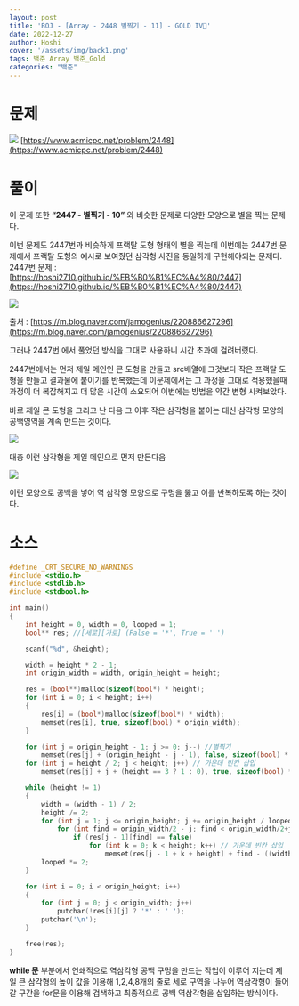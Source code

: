 ```yaml
---
layout: post
title: 'BOJ - [Array - 2448 별찍기 - 11] - GOLD IV🥇'
date: 2022-12-27
author: Hoshi
cover: '/assets/img/back1.png'
tags: 백준 Array 백준_Gold
categories: "백준"
---
```


# 문제

![]({{site.url}}/assets/img/posts_img/2448.png)
[https://www.acmicpc.net/problem/2448](https://www.acmicpc.net/problem/2448)

# 풀이

이 문제 또한 **“2447 - 별찍기 - 10”** 와 비슷한 문제로 다양한 모양으로 별을 찍는 문제다. 

이번 문제도 2447번과 비슷하게 프랙탈 도형 형태의 별을 찍는데 이번에는 2447번 문제에서 프랙탈 도형의 예시로 보여줬던 삼각형 사진을 동일하게 구현해야되는 문제다.
2447번 문제 : [https://hoshi2710.github.io/%EB%B0%B1%EC%A4%80/2447](https://hoshi2710.github.io/%EB%B0%B1%EC%A4%80/2447)

![]({{site.url}}/assets/img/posts_img/2447-1.png)

출처 : [https://m.blog.naver.com/jamogenius/220886627296](https://m.blog.naver.com/jamogenius/220886627296)

그러나 2447번 에서 풀었던 방식을 그대로 사용하니 시간 초과에 걸려버렸다.

2447번에서는 먼저 제일 메인인 큰 도형을 만들고 src배열에 그것보다 작은 프랙탈 도형을 만들고 결과물에 붙이기를 반복했는데 이문제에서는 그 과정을 그대로 적용했을때 과정이 더 복잡해지고 더 많은 시간이 소요되어 이번에는 방법을 약간 변형 시켜보았다.

바로 제일 큰 도형을 그리고 난 다음 그 이후 작은 삼각형을 붙이는 대신 삼각형 모양의 공백영역을 계속 만드는 것이다.

![]({{site.url}}/assets/img/posts_img/2448-1.png)

대충 이런 삼각형을 제일 메인으로 먼저 만든다음

![]({{site.url}}/assets/img/posts_img/2448-2.png)

이런 모양으로 공백을 넣어 역 삼각형 모양으로 구멍을 뚫고 이를 반복하도록 하는 것이다.

# 소스

```c
#define _CRT_SECURE_NO_WARNINGS
#include <stdio.h>
#include <stdlib.h>
#include <stdbool.h>

int main()
{
	int height = 0, width = 0, looped = 1;
	bool** res; //[세로][가로] (False = '*', True = ' ')

	scanf("%d", &height);

	width = height * 2 - 1;
	int origin_width = width, origin_height = height;

	res = (bool**)malloc(sizeof(bool*) * height);
	for (int i = 0; i < height; i++)
	{
		res[i] = (bool*)malloc(sizeof(bool*) * width);
		memset(res[i], true, sizeof(bool) * origin_width);
	}

	for (int j = origin_height - 1; j >= 0; j--) //별찍기
		memset(res[j] + (origin_height - j - 1), false, sizeof(bool) * (width - ((height - j - 1) * 2)));
	for (int j = height / 2; j < height; j++) // 가운데 빈칸 삽입
		memset(res[j] + j + (height == 3 ? 1 : 0), true, sizeof(bool) * ((((width - 1) / 2) - ((j - (height / 2)) * 2)) - (height == 3 && j == 1 ? 1 : 0)));

	while (height != 1)
	{
		width = (width - 1) / 2;
		height /= 2;
		for (int j = 1; j <= origin_height; j += origin_height / looped)
			for (int find = origin_width/2 - j; find < origin_width/2+j; find++)
				if (res[j - 1][find] == false)
					for (int k = 0; k < height; k++) // 가운데 빈칸 삽입
						memset(res[j - 1 + k + height] + find - ((width - 1) / 2) + k, true, sizeof(bool) * (height != 1 ? (width - 2 * k) : 1));
		looped *= 2;
	}

	for (int i = 0; i < origin_height; i++)
	{
		for (int j = 0; j < origin_width; j++)
			putchar(!res[i][j] ? '*' : ' ');
		putchar('\n');
	}

	free(res);
}
```

**while 문** 부분에서 연쇄적으로 역삼각형 공백 구멍을 만드는 작업이 이루어 지는데 제일 큰 삼각형의 높이 값을 이용해 1,2,4,8개의 줄로 세로 구역을 나누어 역삼각형이 들어갈 구간을 for문을 이용해 검색하고 최종적으로 공백 역삼각형을 삽입하는 방식이다.